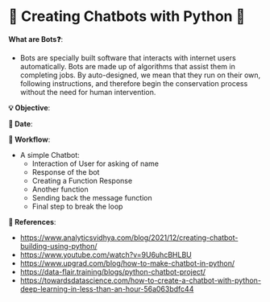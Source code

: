 # 🤖 Creating Chatbots with Python 🤖

**What are Bots❓**:
- Bots are specially built software that interacts with internet users automatically. Bots are made up of algorithms that assist them in completing jobs. By auto-designed, we mean that they run on their own, following instructions, and therefore begin the conservation process without the need for human intervention. 

**💡 Objective**:

**📅 Date**: 

**📝 Workflow**:
- A simple Chatbot:
  -  Interaction of User for asking of name
  -  Response of the bot
  -  Creating a Function Response
  -  Another function
  -  Sending back the message function
  -  Final step to break the loop 

**📜 References**:
- https://www.analyticsvidhya.com/blog/2021/12/creating-chatbot-building-using-python/
- https://www.youtube.com/watch?v=9U6uhcBHLBU
- https://www.upgrad.com/blog/how-to-make-chatbot-in-python/
- https://data-flair.training/blogs/python-chatbot-project/
- https://towardsdatascience.com/how-to-create-a-chatbot-with-python-deep-learning-in-less-than-an-hour-56a063bdfc44
